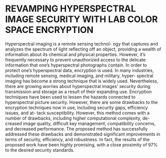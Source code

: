 # REVAMPING HYPERSPECTRAL IMAGE SECURITY WITH LAB COLOR SPACE ENCRYPTION

Hyperspectral imaging is a remote sensing technol- ogy that captures and analyzes the spectrum of light reflecting off an object, providing a wealth of information about its chemical and physical properties. However, it’s frequently necessary to prevent unauthorized access to the delicate information that one’s hyperspectral photographs contain. In order to protect one’s hyperspectral data, encryption is used. In many industries, including remote sensing, medical imaging, and military, hyper- spectral imaging has become a strong technique that is widely used. Nevertheless, there are growing worries about hyperspectral images’ security during transmission and storage as a result of their expanding use. Encryption techniques have been used to lessen the hazards connected to hyperspectral picture security. However, there are some drawbacks to the encryption techniques now in use, including security gaps, efficiency issues, and at- tack susceptibility. However, this method comes with a number of drawbacks, including higher computational complexity, de- creased image quality, difficult key management, compatibility concerns, and decreased performance. The proposed method has successfully addressed these drawbacks and demonstrated significant improvements in terms of security, efficiency, and robustness. In fact, the results of the proposed work have been highly promising, with a close proximity of 97% to the desired security standards.
